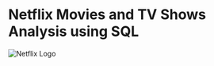 # Netflix Movies and TV Shows Analysis using SQL

![Netflix Logo](https://github.com/user-attachments/assets/c0a38db6-c24d-43bf-9c79-586011a0abd6)
